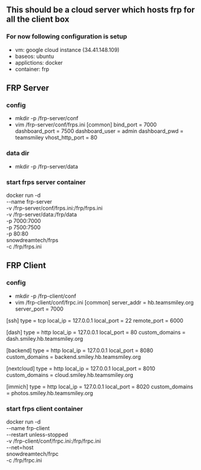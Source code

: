## This should be a cloud server which hosts frp for all the client box

### For now following configuration is setup

- vm: google cloud instance (34.41.148.109)
- baseos: ubuntu
- applictions: docker
- container: frp

## FRP Server
### config
- mkdir -p /frp-server/conf
- vim /frp-server/conf/frps.ini
[common]
bind_port = 7000
dashboard_port = 7500
dashboard_user = admin
dashboard_pwd = teamsmiley
vhost_http_port = 80

### data dir
- mkdir -p /frp-server/data

### start frps server container
docker run -d \
  --name frp-server \
  -v /frp-server/conf/frps.ini:/frp/frps.ini \
  -v /frp-server/data:/frp/data \
  -p 7000:7000 \
  -p 7500:7500 \
  -p 80:80 \
  snowdreamtech/frps \
  -c /frp/frps.ini

## FRP Client
### config
- mkdir -p /frp-client/conf
- vim /frp-client/conf/frpc.ini
[common]
server_addr = hb.teamsmiley.org
server_port = 7000

[ssh]
type = tcp
local_ip = 127.0.0.1
local_port = 22
remote_port = 6000

[dash]
type = http
local_ip = 127.0.0.1
local_port = 80
custom_domains = dash.smiley.hb.teamsmiley.org

[backend]
type = http
local_ip = 127.0.0.1
local_port = 8080
custom_domains = backend.smiley.hb.teamsmiley.org

[nextcloud]
type = http
local_ip = 127.0.0.1
local_port = 8010
custom_domains = cloud.smiley.hb.teamsmiley.org

[immich]
type = http
local_ip = 127.0.0.1
local_port = 8020
custom_domains = photos.smiley.hb.teamsmiley.org

### start frps client container
docker run -d \
  --name frp-client \
  --restart unless-stopped \
  -v /frp-client/conf/frpc.ini:/frp/frpc.ini \
  --net=host \
  snowdreamtech/frpc \
  -c /frp/frpc.ini
